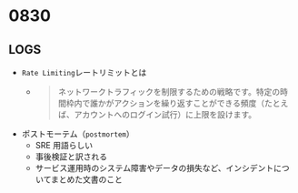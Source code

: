 # 0830

## LOGS

- `Rate Limiting`レートリミットとは
  - > ネットワークトラフィックを制限するための戦略です。特定の時間枠内で誰かがアクションを繰り返すことができる頻度（たとえば、アカウントへのログイン試行）に上限を設けます。
- ポストモーテム（`postmortem`）
  - SRE 用語らしい
  - 事後検証と訳される
  - サービス運用時のシステム障害やデータの損失など、インシデントについてまとめた文書のこと